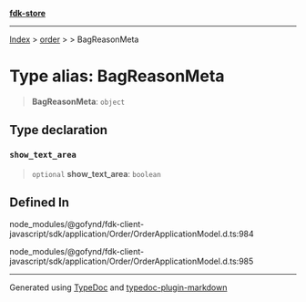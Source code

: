 [**fdk-store**](../../../README.md)
***

[Index](../../../API.md) > [order](../../README.md) > [<internal>](../README.md) > BagReasonMeta

# Type alias: BagReasonMeta

> **BagReasonMeta**: `object`

## Type declaration

### `show_text_area`

> `optional` **show\_text\_area**: `boolean`

## Defined In

node\_modules/@gofynd/fdk-client-javascript/sdk/application/Order/OrderApplicationModel.d.ts:984

node\_modules/@gofynd/fdk-client-javascript/sdk/application/Order/OrderApplicationModel.d.ts:985

***
Generated using [TypeDoc](https://typedoc.org/) and [typedoc-plugin-markdown](https://www.npmjs.com/package/typedoc-plugin-markdown)
